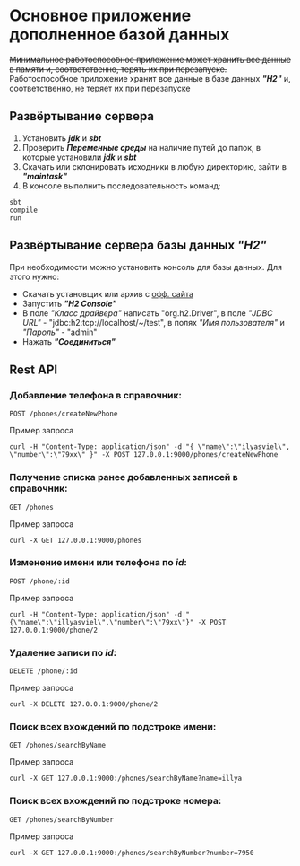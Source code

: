 # Основное приложение дополненное базой данных

~~Минимальное работоспособное приложение может хранить все данные в памяти и, соответственно, терять их при перезапуске.~~  
Работоспособное приложение хранит все данные в базе данных ***"H2"*** и, соответственно, не теряет их при перезапуске

## Развёртывание сервера
1. Установить ***jdk*** и ***sbt***
2. Проверить ***Переменные среды*** на наличие путей до папок, в которые установили ***jdk*** и ***sbt***
3. Скачать или склонировать исходники в любую директорию, зайти в ***"maintask"***
3. В консоле выполнить последовательность команд:
~~~
sbt
compile
run
~~~

## Развёртывание сервера базы данных ***"H2"***
При необходимости можно установить консоль для базы данных. Для этого нужно:  
* Скачать установщик или архив с [офф. сайта](https://www.h2database.com/html/main.html)  
* Запустить ***"H2 Console"***  
* В поле *"Класс драйвера"* написать "org.h2.Driver", в поле *"JDBC URL"* - "jdbc:h2:tcp://localhost/~/test", в полях *"Имя пользователя"* и *"Пароль"* - "admin"
* Нажать ***"Соединиться"***

## Rest API
### Добавление телефона в справочник:
~~~
POST /phones/createNewPhone
~~~
Пример запроса
~~~
curl -H "Content-Type: application/json" -d "{ \"name\":\"ilyasviel\", \"number\":\"79xx\" }" -X POST 127.0.0.1:9000/phones/createNewPhone
~~~
### Получение списка ранее добавленных записей в справочник:
~~~
GET /phones
~~~
Пример запроса
~~~
curl -X GET 127.0.0.1:9000/phones
~~~
### Изменение имени или телефона по *id*:
~~~
POST /phone/:id
~~~
Пример запроса
~~~
curl -H "Content-Type: application/json" -d "{\"name\":\"illyasviel\",\"number\":\"79xx\"}" -X POST 127.0.0.1:9000/phone/2
~~~
### Удаление записи по *id*:
~~~
DELETE /phone/:id
~~~
Пример запроса
~~~
curl -X DELETE 127.0.0.1:9000/phone/2
~~~
### Поиск всех вхождений по подстроке имени:
~~~
GET /phones/searchByName
~~~
Пример запроса
~~~
curl -X GET 127.0.0.1:9000:/phones/searchByName?name=illya
~~~
### Поиск всех вхождений по подстроке номера:
~~~
GET /phones/searchByNumber
~~~
Пример запроса
~~~
curl -X GET 127.0.0.1:9000:/phones/searchByNumber?number=7950
~~~
